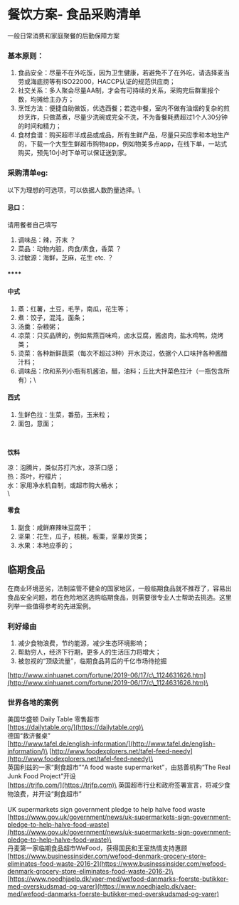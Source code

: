 # 餐饮方案- 食品采购清单

一般日常消费和家庭聚餐的后勤保障方案

### **基本原则：**

1. 食品安全：尽量不在外吃饭，因为卫生健康，若避免不了在外吃，请选择麦当劳或海底捞等有ISO22000，HACCP认证的规范供应商；
2. 社交关系：多人聚会尽量AA制，才会有可持续的关系，采购完后群里报个数，均摊给主办方；
3. 烹饪方法：便捷自助做饭，优选西餐；若选中餐，室内不做有油烟的复杂的煎炒烹炸，只做蒸煮，尽量少洗碗或完全不洗，不为备餐耗费超过1个人30分钟的时间和精力；
4. 食材食谱：购买超市半成品或成品，所有生鲜产品，尽量只买应季和本地生产的，下载一个大型生鲜超市购物app，例如物美多点app，在线下单，一站式购买，预先10小时下单可以保证送到家。

### **采购清单eg:**

以下为理想的可选项，可以依据人数酌量选择。\


#### **忌口：**

请用餐者自己填写

1. 调味品：辣，芥末 ？
2. 菜品：动物内脏，肉食/素食，香菜 ？
3. 过敏源：海鲜，芝麻，花生 etc. ？

#### ****

#### **中式**

1. 蒸：红薯，土豆，毛芋，南瓜，花生等；
2. 煮：饺子，混沌，面条；
3. 汤羹：杂粮粥；
4. 凉菜：只买品牌的，例如紫燕百味鸡，卤水豆腐，酱卤肉，盐水鸡鸭，烧烤类；
5. 烫菜：各种新鲜蔬菜（每次不超过3种）开水烫过，依据个人口味拌各种酱醋汁料；
6. 调味品：欣和系列小瓶有机酱油，醋，油料；丘比大拌菜色拉汁（一瓶包含所有）；\


#### &#x20;**西式**

1. 生鲜色拉：生菜，番茄，玉米粒；
2. 面包，意面；

\
&#x20;

**饮料**

凉：泡腾片，类似苏打汽水，凉茶口感；\
热：茶叶，柠檬片；\
水：家用净水机自制，或超市购大桶水；\
\


#### **零食**

1. 副食：咸鲜麻辣味豆腐干；
2. 坚果：花生，瓜子，核桃，板栗，坚果炒货类；
3. 水果：本地应季的；

##

## 临期食品

在商业环境恶劣，法制监管不健全的国家地区，一般临期食品就不推荐了，容易出食品安全问题，若在危险地区选购临期食品，则需要很专业人士帮助去挑选。这里列举一些值得参考的先进案例。

### &#x20;**利好缘由**

1. 减少食物浪费，节约能源，减少生态环境影响；
2. 帮助穷人，经济下行期，更多人的生活压力将增大；
3. 被忽视的“顶级流量”，临期食品背后的千亿市场待挖掘

&#x20;[http://www.xinhuanet.com/fortune/2019-06/17/c\_1124631626.htm](http://www.xinhuanet.com/fortune/2019-06/17/c\_1124631626.htm)\


### **世界各地的案例**

美国华盛顿 Daily Table 零售超市\
&#x20;[https://dailytable.org/](https://dailytable.org)\
\
&#x20;德国“救济餐桌”\
&#x20;[http://www.tafel.de/english-information/](http://www.tafel.de/english-information/)\
&#x20;[http://www.foodexplorers.net/tafel-feed-needy](http://www.foodexplorers.net/tafel-feed-needy)\
\
&#x20;英国利兹的一家“剩食超市”“A food waste supermarket”，由慈善机构“The Real Junk Food Project”开设\
&#x20;[https://trjfp.com/](https://trjfp.com)\
&#x20;英国超市行业和政府签署宣言，将减少食物浪费，并开设“剩食超市”\
\
&#x20;UK supermarkets sign government pledge to help halve food waste\
&#x20;[https://www.gov.uk/government/news/uk-supermarkets-sign-government-pledge-to-help-halve-food-waste](https://www.gov.uk/government/news/uk-supermarkets-sign-government-pledge-to-help-halve-food-waste)\
\
&#x20;丹麦第一家临期食品超市WeFood，获得国民和王室热情支持惠顾\
&#x20;[https://www.businessinsider.com/wefood-denmark-grocery-store-eliminates-food-waste-2016-2](https://www.businessinsider.com/wefood-denmark-grocery-store-eliminates-food-waste-2016-2)\
&#x20;[https://www.noedhjaelp.dk/vaer-med/wefood-danmarks-foerste-butikker-med-overskudsmad-og-varer](https://www.noedhjaelp.dk/vaer-med/wefood-danmarks-foerste-butikker-med-overskudsmad-og-varer)
